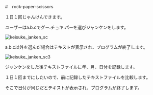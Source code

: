 #　rock-paper-scissors

１日１回じゃんけんできます。

ユーザーはa.b.cでグー.チョキ.パーを選びジャンケンをします。

![keisuke_janken_sc](https://user-images.githubusercontent.com/75941262/102018988-f8f24780-3db3-11eb-8313-195c65100d27.PNG)

a.b.c以外を選んだ場合はテキストが表示され、プログラムが終了します。

![keisuke_janken_sc3](https://user-images.githubusercontent.com/75941262/102019049-67cfa080-3db4-11eb-9c7e-caa35cc4b026.PNG)

ジャンケンをした後テキストファイルに年、月、日付を記録します。

１日１回までにしたいので、前に記録したテキストファイルを比較します。

そこで日付が同じだとテキストが表示され、プログラムが終了します。
